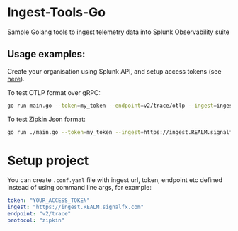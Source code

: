 # Ingest-Tools-Go
Sample Golang tools to ingest telemetry data into Splunk Observability suite

## Usage examples:
Create your organisation using Splunk API, and setup access tokens (see [here](https://github.com/LukaszSwolkien/ingest-tools)).

To test OTLP format over gRPC:
```bash
go run main.go --token=my_token --endpoint=v2/trace/otlp --ingest=ingest.lab0.signalfx.com:443
```

To test Zipkin Json format:
```bash
go run ./main.go --token=my_token --ingest=https://ingest.REALM.signalfx.com --endpoint=v2/trace
```

# Setup project 
You can create `.conf.yaml` file with ingest url, token, endpoint etc defined instead of using command line args, for example:

```yaml
token: "YOUR_ACCESS_TOKEN"
ingest: "https://ingest.REALM.signalfx.com"
endpoint: "v2/trace" 
protocol: "zipkin"
```